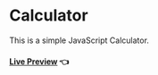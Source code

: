 # Calculator

This is a simple JavaScript Calculator.<br>

#### [Live Preview](https://faizanfazul.github.io/Calculator) 👈
